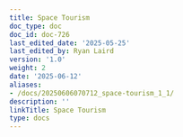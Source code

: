 ```yaml
---
title: Space Tourism
doc_type: doc
doc_id: doc-726
last_edited_date: '2025-05-25'
last_edited_by: Ryan Laird
version: '1.0'
weight: 2
date: '2025-06-12'
aliases:
- /docs/20250606070712_space-tourism_1_1/
description: ''
linkTitle: Space Tourism
type: docs
---
```


